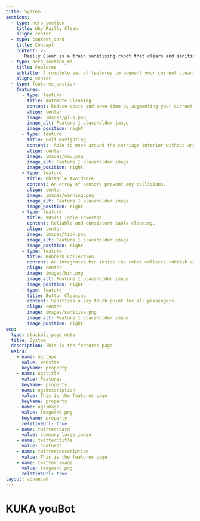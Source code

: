 ```yaml
---
title: System
sections:
  - type: hero_section
    title: Why Railly Clean
    align: center
  - type: content_card
    title: Concept
    content: >-
       Railly Clean is a train sanitising robot that clears and sanitises train tables while the train is out of transit to reduce the workload of cleaning staff Throughout the UK each year there are 1.7 billion passenger rail journeys Our vision is to augement the existing cleaning staff employed by rail operators with a robot workforce who would be able to speed up the process of cleaning and by reducing the number of repetetive tasks that cleaners have to carry out to allow them to deliver an improved passenger experience. Use cases? Once a train has finished its journeys for the day it needs to be cleaned.
  - type: hero_section_md
    title: Features
    subtitle: A complete set of features to augment your current cleaning solution.
    align: center
  - type: features_section
    features:
      - type: feature
        title: Automate Cleaning
        content: Reduce costs and save time by augmenting your current cleaning team with a Railly Clean robot .
        align: center
        image: images/plus.png
        image_alt: Feature 1 placeholder image
        image_position: right
      - type: feature
        title: Self Navigating
        content:  Able to move around the carriage interior without any assistance.
        align: center
        image: images/nav.png
        image_alt: Feature 1 placeholder image
        image_position: right
      - type: feature
        title: Obstacle Avoidance
        content: An array of sensors prevent any collisions.
        align: center
        image: images/warning.png
        image_alt: Feature 1 placeholder image
        image_position: right
      - type: feature
        title: 98%(!) Table Coverage
        content: Reliable and consistent table cleaning.
        align: center
        image: images/tick.png
        image_alt: Feature 1 placeholder image
        image_position: right
      - type: feature
        title: Rubbish Collection
        content: An integrated bin inside the robot collects rubbish as the robot moves along the carriage.
        align: center
        image: images/bin.png
        image_alt: Feature 1 placeholder image
        image_position: right
      - type: feature
        title: Button Cleaning
        content: Sanitises a key touch point for all passengers.
        align: center
        image: images/sanitise.png
        image_alt: Feature 1 placeholder image
        image_position: right
seo:
  type: stackbit_page_meta
  title: System
  description: This is the features page
  extra:
    - name: og:type
      value: website
      keyName: property
    - name: og:title
      value: Features
      keyName: property
    - name: og:description
      value: This is the features page
      keyName: property
    - name: og:image
      value: images/5.png
      keyName: property
      relativeUrl: true
    - name: twitter:card
      value: summary_large_image
    - name: twitter:title
      value: Features
    - name: twitter:description
      value: This is the features page
    - name: twitter:image
      value: images/5.png
      relativeUrl: true
layout: advanced
---
```


<html xmlns="http://www.w3.org/1999/xhtml">
  <head>
    <meta http-equiv="Content-Type" content="text/html; charset=utf-8" />
    <meta http-equiv="X-UA-Compatible" content="IE=edge" />
    <title>KUKA youBot</title>
    <link type="text/css" href="https://www.cyberbotics.com/jquery-ui/1.11.4/jquery-ui.min.css" rel="stylesheet"/>
    <link type="text/css" href="https://www.cyberbotics.com/wwi/R2021a/wwi.css" rel="stylesheet"/>
    <style>
      html, body {
        padding:0;
        height: 100%;
      }
      #view3d {
        height: calc(100% - 250px);
        width: 100%;
      }
    </style>
    <script src="https://www.cyberbotics.com/jquery/1.11.3/jquery.min.js" ></script>
    <script src="https://www.cyberbotics.com/jquery-ui/1.11.4/jquery-ui.min.js"></script>
    <script src="https://www.cyberbotics.com/jquery-dialogextend/2.0.4/jquery.dialogextend.min.js"></script>
    <script src="https://www.cyberbotics.com/ace/1.2.0/ace.js"></script>
    <script src="https://www.cyberbotics.com/wwi/R2021a/webots.min.js"></script>
    <script>
      function init() {
          var view = new webots.View(document.getElementById("view3d"));
          view.open("../static/sim/youbot.x3d");
          view.setAnimation("../static/sim/youbot.json", "play", true);
      }
      window.addEventListener("load", init, false);
      if (location.protocol == "file:" && (!!window.chrome && !!window.chrome.webstore))
        alert("Webots HTML5 Models and Animations cannot be loaded locally on Google Chrome, as Chrome does not support cross-origin requests using the file:// protocol.");
    </script>
  </head>
  <body>
    <h1>KUKA youBot</h1>
    <div id="view3d"></div>
    <p>Simulation of the KUKA youBot robot.<br/>This model includes an accurate and fast simulation of the Meccanum wheels.<br/>The robot can be equiped with various sensors (including the Microsoft Kinect) and configured with zero, one or two arms.<br/></p>
  </body>
</html>
